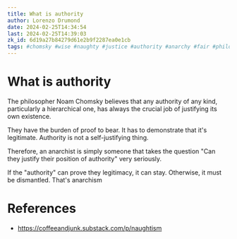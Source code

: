 ```yaml
---
title: What is authority
author: Lorenzo Drumond
date: 2024-02-25T14:34:54
last: 2024-02-25T14:39:03
zk_id: 6d19a27b84279d61e2b9f2287ea0e1cb
tags: #chomsky #wise #naughty #justice #authority #anarchy #fair #philosophy #noam #article
---
```



# What is authority

The philosopher Noam Chomsky believes that any authority of any kind, particularly a hierarchical one, has always the crucial job of justifying its own existence.

They have the burden of proof to bear. It has to demonstrate that it's legitimate. Authority is not a self-justifying thing.

Therefore, an anarchist is simply someone that takes the question "Can they justify their position of authority" very seriously.

If the "authority" can prove they legitimacy, it can stay. Otherwise, it must be dismantled. That's anarchism

# References
- https://coffeeandjunk.substack.com/p/naughtism
